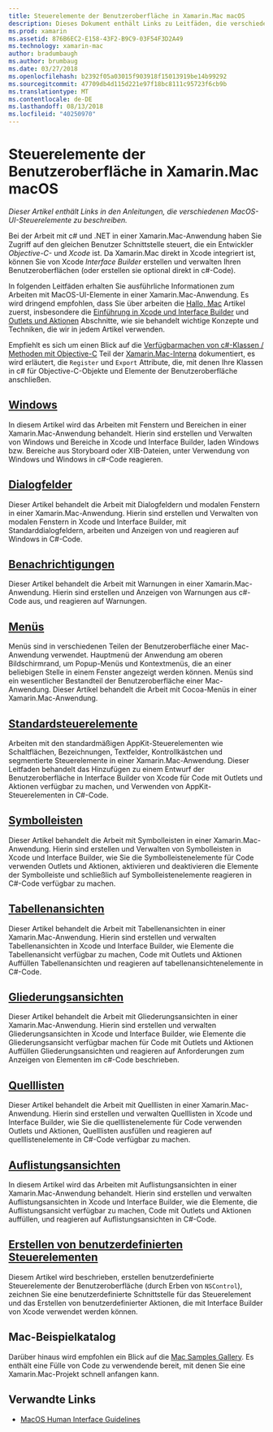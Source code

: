 ```yaml
---
title: Steuerelemente der Benutzeroberfläche in Xamarin.Mac macOS
description: Dieses Dokument enthält Links zu Leitfäden, die verschiedene Steuerelemente der Benutzeroberfläche für Xamarin.Mac-Entwickler zu beschreiben. Verknüpfter Inhalt untersucht, mit Windows, Dialogfelder, Warnungen, Menüs, Symbolleisten, Tabellenansichten, Gliederungsansichten und vieles mehr.
ms.prod: xamarin
ms.assetid: 876B6EC2-E158-43F2-B9C9-03F54F3D2A49
ms.technology: xamarin-mac
author: bradumbaugh
ms.author: brumbaug
ms.date: 03/27/2018
ms.openlocfilehash: b2392f05a03015f903918f15013919be14b99292
ms.sourcegitcommit: 47709db4d115d221e97f18bc8111c95723f6cb9b
ms.translationtype: MT
ms.contentlocale: de-DE
ms.lasthandoff: 08/13/2018
ms.locfileid: "40250970"
---
```

# <a name="macos-user-interface-controls-in-xamarinmac"></a>Steuerelemente der Benutzeroberfläche in Xamarin.Mac macOS

_Dieser Artikel enthält Links in den Anleitungen, die verschiedenen MacOS-UI-Steuerelemente zu beschreiben._

Bei der Arbeit mit c# und .NET in einer Xamarin.Mac-Anwendung haben Sie Zugriff auf den gleichen Benutzer Schnittstelle steuert, die ein Entwickler *Objective-C-* und *Xcode* ist. Da Xamarin.Mac direkt in Xcode integriert ist, können Sie von Xcode _Interface Builder_ erstellen und verwalten Ihren Benutzeroberflächen (oder erstellen sie optional direkt in c#-Code).

In folgenden Leitfäden erhalten Sie ausführliche Informationen zum Arbeiten mit MacOS-UI-Elemente in einer Xamarin.Mac-Anwendung. Es wird dringend empfohlen, dass Sie über arbeiten die [Hallo, Mac](~/mac/get-started/hello-mac.md) Artikel zuerst, insbesondere die [Einführung in Xcode und Interface Builder](~/mac/get-started/hello-mac.md#introduction-to-xcode-and-interface-builder) und [Outlets und Aktionen](~/mac/get-started/hello-mac.md#outlets-and-actions) Abschnitte, wie sie behandelt wichtige Konzepte und Techniken, die wir in jedem Artikel verwenden.

Empfiehlt es sich um einen Blick auf die [Verfügbarmachen von c#-Klassen / Methoden mit Objective-C](~/mac/internals/how-it-works.md#exposing-c-classes--methods-to-objective-c) Teil der [Xamarin.Mac-Interna](~/mac/internals/how-it-works.md) dokumentiert, es wird erläutert, die `Register` und `Export` Attribute, die, mit denen Ihre Klassen in c# für Objective-C-Objekte und Elemente der Benutzeroberfläche anschließen.

## <a name="windowsmacuser-interfacewindowmd"></a>[Windows](~/mac/user-interface/window.md)

In diesem Artikel wird das Arbeiten mit Fenstern und Bereichen in einer Xamarin.Mac-Anwendung behandelt. Hierin sind erstellen und Verwalten von Windows und Bereiche in Xcode und Interface Builder, laden Windows bzw. Bereiche aus Storyboard oder XIB-Dateien, unter Verwendung von Windows und Windows in c#-Code reagieren.

## <a name="dialogsmacuser-interfacedialogmd"></a>[Dialogfelder](~/mac/user-interface/dialog.md)

Dieser Artikel behandelt die Arbeit mit Dialogfeldern und modalen Fenstern in einer Xamarin.Mac-Anwendung. Hierin sind erstellen und Verwalten von modalen Fenstern in Xcode und Interface Builder, mit Standarddialogfeldern, arbeiten und Anzeigen von und reagieren auf Windows in C#-Code.

## <a name="alertsmacuser-interfacealertmd"></a>[Benachrichtigungen](~/mac/user-interface/alert.md)

Dieser Artikel behandelt die Arbeit mit Warnungen in einer Xamarin.Mac-Anwendung. Hierin sind erstellen und Anzeigen von Warnungen aus c#-Code aus, und reagieren auf Warnungen.

## <a name="menusmacuser-interfacemenumd"></a>[Menüs](~/mac/user-interface/menu.md)

Menüs sind in verschiedenen Teilen der Benutzeroberfläche einer Mac-Anwendung verwendet. Hauptmenü der Anwendung am oberen Bildschirmrand, um Popup-Menüs und Kontextmenüs, die an einer beliebigen Stelle in einem Fenster angezeigt werden können. Menüs sind ein wesentlicher Bestandteil der Benutzeroberfläche einer Mac-Anwendung. Dieser Artikel behandelt die Arbeit mit Cocoa-Menüs in einer Xamarin.Mac-Anwendung.

## <a name="standard-controlsmacuser-interfacestandard-controlsmd"></a>[Standardsteuerelemente](~/mac/user-interface/standard-controls.md)

Arbeiten mit den standardmäßigen AppKit-Steuerelementen wie Schaltflächen, Bezeichnungen, Textfelder, Kontrollkästchen und segmentierte Steuerelemente in einer Xamarin.Mac-Anwendung. Dieser Leitfaden behandelt das Hinzufügen zu einem Entwurf der Benutzeroberfläche in Interface Builder von Xcode für Code mit Outlets und Aktionen verfügbar zu machen, und Verwenden von AppKit-Steuerelementen in C#-Code.

## <a name="toolbarsmacuser-interfacetoolbarmd"></a>[Symbolleisten](~/mac/user-interface/toolbar.md)

Dieser Artikel behandelt die Arbeit mit Symbolleisten in einer Xamarin.Mac-Anwendung. Hierin sind erstellen und Verwalten von Symbolleisten in Xcode und Interface Builder, wie Sie die Symbolleistenelemente für Code verwenden Outlets und Aktionen, aktivieren und deaktivieren die Elemente der Symbolleiste und schließlich auf Symbolleistenelemente reagieren in C#-Code verfügbar zu machen.

## <a name="table-viewsmacuser-interfacetable-viewmd"></a>[Tabellenansichten](~/mac/user-interface/table-view.md)

Dieser Artikel behandelt die Arbeit mit Tabellenansichten in einer Xamarin.Mac-Anwendung. Hierin sind erstellen und verwalten Tabellenansichten in Xcode und Interface Builder, wie Elemente die Tabellenansicht verfügbar zu machen, Code mit Outlets und Aktionen Auffüllen Tabellenansichten und reagieren auf tabellenansichtenelemente in C#-Code.

## <a name="outline-viewsmacuser-interfaceoutline-viewmd"></a>[Gliederungsansichten](~/mac/user-interface/outline-view.md)

Dieser Artikel behandelt die Arbeit mit Gliederungsansichten in einer Xamarin.Mac-Anwendung. Hierin sind erstellen und verwalten Gliederungsansichten in Xcode und Interface Builder, wie Elemente die Gliederungsansicht verfügbar machen für Code mit Outlets und Aktionen Auffüllen Gliederungsansichten und reagieren auf Anforderungen zum Anzeigen von Elementen im c#-Code beschrieben.

## <a name="source-listsmacuser-interfacesource-listmd"></a>[Quelllisten](~/mac/user-interface/source-list.md)

Dieser Artikel behandelt die Arbeit mit Quelllisten in einer Xamarin.Mac-Anwendung. Hierin sind erstellen und verwalten Quelllisten in Xcode und Interface Builder, wie Sie die quelllistenelemente für Code verwenden Outlets und Aktionen, Quelllisten ausfüllen und reagieren auf quelllistenelemente in C#-Code verfügbar zu machen.

## <a name="collection-viewsmacuser-interfacecollection-viewmd"></a>[Auflistungsansichten](~/mac/user-interface/collection-view.md)

In diesem Artikel wird das Arbeiten mit Auflistungsansichten in einer Xamarin.Mac-Anwendung behandelt. Hierin sind erstellen und verwalten Auflistungsansichten in Xcode und Interface Builder, wie die Elemente, die Auflistungsansicht verfügbar zu machen, Code mit Outlets und Aktionen auffüllen, und reagieren auf Auflistungsansichten in C#-Code.

## <a name="creating-custom-controlsmacuser-interfacecustom-controlsmd"></a>[Erstellen von benutzerdefinierten Steuerelementen](~/mac/user-interface/custom-controls.md)

Diesem Artikel wird beschrieben, erstellen benutzerdefinierte Steuerelemente der Benutzeroberfläche (durch Erben von `NSControl`), zeichnen Sie eine benutzerdefinierte Schnittstelle für das Steuerelement und das Erstellen von benutzerdefinierter Aktionen, die mit Interface Builder von Xcode verwendet werden können.

## <a name="mac-samples-gallery"></a>Mac-Beispielkatalog

Darüber hinaus wird empfohlen ein Blick auf die [Mac Samples Gallery](https://developer.xamarin.com/samples/mac/all/). Es enthält eine Fülle von Code zu verwendende bereit, mit denen Sie eine Xamarin.Mac-Projekt schnell anfangen kann.

## <a name="related-links"></a>Verwandte Links

- [MacOS Human Interface Guidelines](https://developer.apple.com/macos/human-interface-guidelines/overview/themes/)
